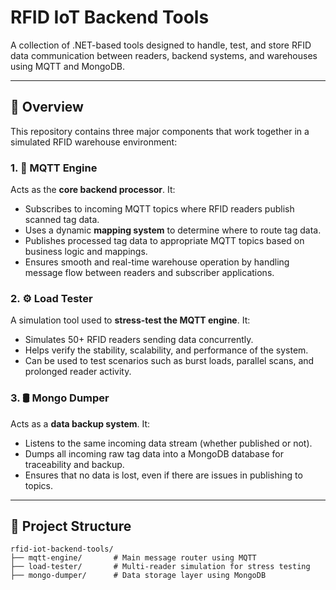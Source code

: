 # RFID IoT Backend Tools

A collection of .NET-based tools designed to handle, test, and store RFID data communication between readers, backend systems, and warehouses using MQTT and MongoDB.

---

## 🧠 Overview

This repository contains three major components that work together in a simulated RFID warehouse environment:

### 1. 🔌 MQTT Engine

Acts as the **core backend processor**. It:

- Subscribes to incoming MQTT topics where RFID readers publish scanned tag data.
- Uses a dynamic **mapping system** to determine where to route tag data.
- Publishes processed tag data to appropriate MQTT topics based on business logic and mappings.
- Ensures smooth and real-time warehouse operation by handling message flow between readers and subscriber applications.

### 2. ⚙️ Load Tester

A simulation tool used to **stress-test the MQTT engine**. It:

- Simulates 50+ RFID readers sending data concurrently.
- Helps verify the stability, scalability, and performance of the system.
- Can be used to test scenarios such as burst loads, parallel scans, and prolonged reader activity.

### 3. 🛢️ Mongo Dumper

Acts as a **data backup system**. It:

- Listens to the same incoming data stream (whether published or not).
- Dumps all incoming raw tag data into a MongoDB database for traceability and backup.
- Ensures that no data is lost, even if there are issues in publishing to topics.

---

## 📁 Project Structure

```plaintext
rfid-iot-backend-tools/
├── mqtt-engine/       # Main message router using MQTT
├── load-tester/       # Multi-reader simulation for stress testing
├── mongo-dumper/      # Data storage layer using MongoDB
